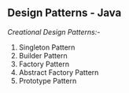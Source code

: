 Design Patterns - Java
-

_Creational Design Patterns:-_

1. Singleton Pattern
2. Builder Pattern
3. Factory Pattern
4. Abstract Factory Pattern
5. Prototype Pattern